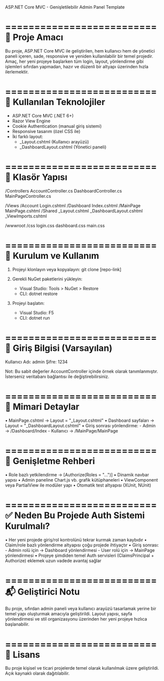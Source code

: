 ASP.NET Core MVC - Genişletilebilir Admin Panel Template

==========================
📌 Proje Amacı
==========================

Bu proje, ASP.NET Core MVC ile geliştirilen, hem kullanıcı hem de yönetici paneli içeren, sade, responsive ve yeniden kullanılabilir bir temel projedir.
Amaç, her yeni projeye başlarken tüm login, layout, yönlendirme gibi işlemleri sıfırdan yapmadan, hazır ve düzenli bir altyapı üzerinden hızla ilerlemektir.

==========================
🧰 Kullanılan Teknolojiler
==========================

- ASP.NET Core MVC (.NET 6+)
- Razor View Engine
- Cookie Authentication (manual giriş sistemi)
- Responsive tasarım (özel CSS ile)
- İki farklı layout:
    - _Layout.cshtml (Kullanıcı arayüzü)
    - _DashboardLayout.cshtml (Yönetici paneli)

==========================
📁 Klasör Yapısı
==========================

/Controllers
    AccountController.cs
    DashboardController.cs
    MainPageController.cs

/Views
    /Account
        Login.cshtml
    /Dashboard
        Index.cshtml
    /MainPage
        MainPage.cshtml
    /Shared
        _Layout.cshtml
        _DashboardLayout.cshtml
        _ViewImports.cshtml

/wwwroot
    /css
        login.css
        dashboard.css
        main.css

==========================
🚀 Kurulum ve Kullanım
==========================

1. Projeyi klonlayın veya kopyalayın:
   git clone [repo-link]

2. Gerekli NuGet paketlerini yükleyin:
   - Visual Studio: Tools > NuGet > Restore
   - CLI: dotnet restore

3. Projeyi başlatın:
   - Visual Studio: F5
   - CLI: dotnet run

==========================
🔐 Giriş Bilgisi (Varsayılan)
==========================

Kullanıcı Adı: admin
Şifre: 1234

Not: Bu sabit değerler AccountController içinde örnek olarak tanımlanmıştır. İsterseniz veritabanı bağlantısı ile değiştirebilirsiniz.

==========================
🧠 Mimari Detaylar
==========================

• MainPage.cshtml → Layout = "_Layout.cshtml"
• Dashboard sayfaları → Layout = "_DashboardLayout.cshtml"
• Giriş sonrası yönlendirme:
    - Admin → /Dashboard/Index
    - Kullanıcı → /MainPage/MainPage

==========================
🔧 Genişletme Rehberi
==========================

• Role bazlı yetkilendirme → [Authorize(Roles = "...")]
• Dinamik navbar yapısı
• Admin paneline Chart.js vb. grafik kütüphaneleri
• ViewComponent veya PartialView ile modüler yapı
• Otomatik test altyapısı (XUnit, NUnit)

==========================
✅ Neden Bu Projede Auth Sistemi Kurulmalı?
==========================

• Her yeni projede giriş/rol kontrolünü tekrar kurmak zaman kaybıdır
• Claim/role bazlı yönlendirme altyapısı çoğu projede ihtiyaçtır
• Giriş sonrası:
    - Admin rolü için → Dashboard yönlendirmesi
    - User rolü için → MainPage yönlendirmesi
• Projeye şimdiden temel Auth servisleri (ClaimsPrincipal + Authorize) eklemek uzun vadede avantaj sağlar

==========================
📬 Geliştirici Notu
==========================

Bu proje, sıfırdan admin paneli veya kullanıcı arayüzü tasarlamak yerine bir temel yapı oluşturmak amacıyla geliştirildi.
Layout yapısı, sayfa yönlendirmesi ve stil organizasyonu üzerinden her yeni projeye hızlıca başlanabilir.

==========================
🪪 Lisans
==========================

Bu proje kişisel ve ticari projelerde temel olarak kullanılmak üzere geliştirildi. Açık kaynaklı olarak dağıtılabilir.
